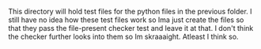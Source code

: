 This directory will hold test files for the python files in the previous folder. I still have no idea how these test files work so Ima just create the files so that they pass the file-present checker test and leave it at that. I don't think the checker further looks into them so Im skraaaight. Atleast I think so.
